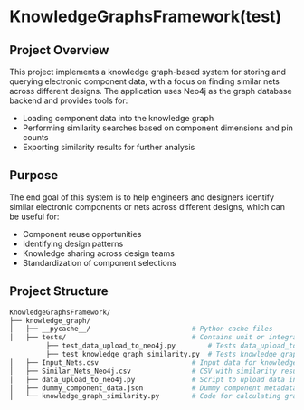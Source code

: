 # KnowledgeGraphsFramework(test)

## Project Overview
This project implements a knowledge graph-based system for storing and querying electronic component data, with a focus on finding similar nets across different designs. The application uses Neo4j as the graph database backend and provides tools for:

 - Loading component data into the knowledge graph
 - Performing similarity searches based on component dimensions and pin counts
 - Exporting similarity results for further analysis

## Purpose
The end goal of this system is to help engineers and designers identify similar electronic components or nets across different designs, which can be useful for:

 - Component reuse opportunities
 - Identifying design patterns
 - Knowledge sharing across design teams
 - Standardization of component selections

## Project Structure

```bash
KnowledgeGraphsFramework/
├── knowledge_graph/
│   ├── __pycache__/                         # Python cache files
│   ├── tests/                               # Contains unit or integration tests
         ├── test_data_upload_to_neo4j.py        # Tests data_upload_to_neo4j.py
         ├── test_knowledge_graph_similarity.py  # Tests knowledge_graph_similarity.py                                                     
│   ├── Input_Nets.csv                       # Input data for knowledge graph generation
│   ├── Similar_Nets_Neo4j.csv               # CSV with similarity results or edges for Neo4j
│   ├── data_upload_to_neo4j.py              # Script to upload data into Neo4j
│   ├── dummy_component_data.json            # Dummy component metadata
│   └── knowledge_graph_similarity.py        # Code for calculating graph-based similarities
```

